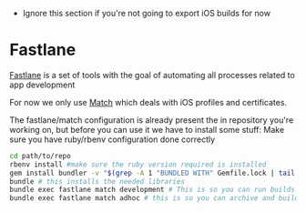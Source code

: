 - Ignore this section if you're not going to export iOS builds for now

# Fastlane


[Fastlane](https://fastlane.tools/) is a set of tools with the goal of automating all processes related to app development

For now we only use [Match](https://docs.fastlane.tools/actions/match/) which deals with iOS profiles and certificates.

The fastlane/match configuration is already present the in repository you're working on, but before you can use it we have to install some stuff:
Make sure you have ruby/rbenv configuration done correctly
```bash
cd path/to/repo
rbenv install #make sure the ruby version required is installed
gem install bundler -v "$(grep -A 1 "BUNDLED WITH" Gemfile.lock | tail -n 1)" # to install the exact version of bundler we need
bundle # this installs the needed libraries
bundle exec fastlane match development # This is so you can run builds directly to devices from your machine
bundle exec fastlane match adhoc # this is so you can archive and build an adhoc release (to upload to firebase app distribution for example)
```
